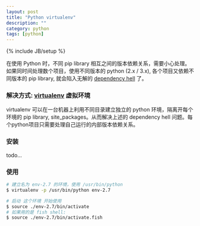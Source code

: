 ```yaml
---
layout: post
title: "Python virtualenv"
description: ""
category: python
tags: [python]
---
```

{% include JB/setup %}

在使用 Python 时，不同 pip library 相互之间的版本依赖关系，需要小心处理。如果同时间处理数个项目，使用不同版本的 python (2.x / 3.x), 各个项目又依赖不同版本的 pip library, 就会陷入无解的 [dependency hell](https://en.wikipedia.org/wiki/Dependency_hell) 了。

### 解决方式: [virtualenv](https://pypi.python.org/pypi/virtualenv) 虚拟环境

virtualenv 可以在一台机器上利用不同目录建立独立的 python 环境，隔离开每个环境的 pip library, site_packages。从而解决上述的 dependency hell 问题。每个python项目只需要处理自己运行的内部版本依赖关系。

### 安装
todo...

### 使用

```bash
# 建立名为 env-2.7 的环境，使用 /usr/bin/python
$ virtualenv -p /usr/bin/python env-2.7

# 启动 这个环境 开始使用
$ source ./env-2.7/bin/activate
# 如果用的是 fish shell:
$ source ./env-2.7/bin/activate.fish
```
